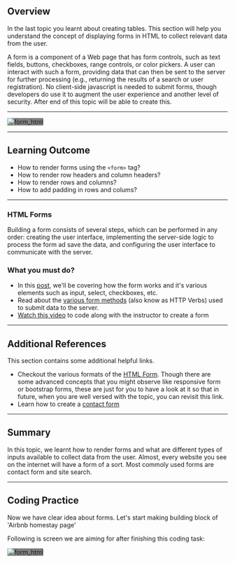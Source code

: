 ## Overview

In the last topic you learnt about creating tables. This section will help you understand the concept of displaying forms in HTML to collect relevant data from the user.

A form is a component of a Web page that has form controls, such as text fields, buttons, checkboxes, range controls, or color pickers. A user can interact with such a form, providing data that can then be sent to the server for further processing (e.g., returning the results of a search or user registration). No client-side javascript is needed to submit forms, though developers do use it to augment the user experience and another level of security. After end of this topic will be able to create this.

---

<span style='background :grey' >![form_html](https://raw.githubusercontent.com/greyatom-school/the-minerva-project/master/FEWD/sprint_1/1.Basics_of_HTML/images/form_html.png) </span>

---

## Learning Outcome

- How to render forms using the `<form>` tag?
- How to render row headers and column headers?
- How to render rows and columns?
- How to add padding in rows and colums?

---

### HTML Forms

Building a form consists of several steps, which can be performed in any order: creating the user interface, implementing the server-side logic to process the form ad save the data, and configuring the user interface to communicate with the server.

### What you must do?

- In this [post](https://www.tutorialspoint.com/html/html_forms.htm), we'll be covering how the form works and it's various elements such as input, select, checkboxes, etc.
- Read about the [various form methods](https://www.w3schools.com/tags/ref_httpmethods.asp) (also know as HTTP Verbs) used to submit data to the server.
- [Watch this video](https://www.youtube.com/watch?v=fNcJuPIZ2WE) to code along with the instructor to create a form

---

## Additional References

This section contains some additional helpful links.

- Checkout the various formats of the [HTML Form](https://www.quackit.com/html/codes/html_form_code.cfm). Though there are some advanced concepts that you might observe like responsive form or bootstrap forms, these are just for you to have a look at it so that in future, when you are well versed with the topic, you can revisit this link.
- Learn how to create a [contact form](https://www.w3schools.com/howto/howto_css_contact_form.asp)

---

## Summary

In this topic, we learnt how to render forms and what are different types of inputs available to collect data from the user. Almost, every website you see on the internet will have a form of a sort. Most commoly used forms are contact form and site search.

---

## Coding Practice

Now we have clear idea about forms. Let's start making building block of 'Airbnb homestay page'

Following is screen we are aiming for after finishing this coding task:

<span style='background :grey' >![form_html](https://raw.githubusercontent.com/greyatom-school/the-minerva-project/master/FEWD/sprint_1/1.Basics_of_HTML/images/form_html.png)</span>
